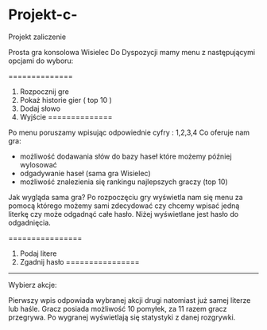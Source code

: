 # Projekt-c-
Projekt zaliczenie

Prosta gra konsolowa Wisielec
Do Dyspozycji mamy menu z następującymi opcjami do wyboru:


==============
1. Rozpocznij gre
2. Pokaż historie gier ( top 10 )
3. Dodaj słowo
4. Wyjście
==============


Po menu poruszamy wpisując odpowiednie cyfry : 1,2,3,4
Co oferuje nam gra:
- możliwość dodawania słów do bazy haseł które możemy później wylosować
- odgadywanie haseł (sama gra Wisielec)
- możliwość znalezienia się rankingu najlepszych graczy (top 10)

Jak wygląda sama gra?
Po rozpoczęciu gry wyświetla nam się menu za pomocą którego możemy sami zdecydować czy chcemy wpisać jedną
literkę czy może odgadnąć całe hasło. Niżej wyświetlane jest hasło do odgadnięcia.


================
1. Podaj litere
2. Zgadnij hasło
================


___ ___ __ ___ ___ ___ ___ ___



Wybierz akcje: 


Pierwszy wpis odpowiada wybranej akcji drugi natomiast już samej literze lub haśle.
Gracz posiada możliwość 10 pomyłek, za 11 razem gracz przegrywa.
Po wygranej wyświetlają się statystyki z danej rozgrywki.



